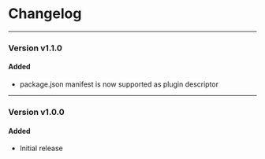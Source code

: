 # Changelog

------------------
### Version v1.1.0
#### Added
 - package.json manifest is now supported as plugin descriptor

------------------
### Version v1.0.0
#### Added
- Initial release
